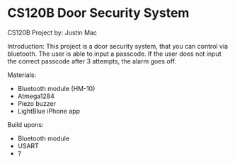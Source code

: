 # CS120B Door Security System
CS120B Project by: Justin Mac

Introduction:
This project is a door security system, that you can control via bluetooth. The user is able to input a passcode. If the user does not input the correct passcode after 3 attempts, the alarm goes off. 

Materials:
- Bluetooth module (HM-10)
- Atmega1284
- Piezo buzzer
- LightBlue iPhone app

Build upons:
- Bluetooth module
- USART
- ?


